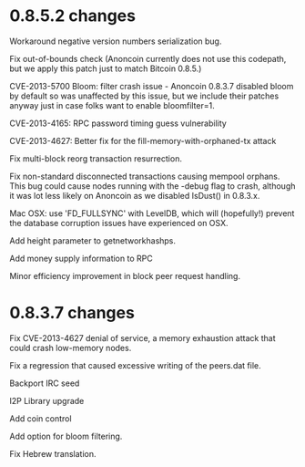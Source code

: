 0.8.5.2 changes
===============

Workaround negative version numbers serialization bug.

Fix out-of-bounds check (Anoncoin currently does not use this codepath, but we apply this
patch just to match Bitcoin 0.8.5.)

CVE-2013-5700 Bloom: filter crash issue - Anoncoin 0.8.3.7 disabled bloom by default so was 
unaffected by this issue, but we include their patches anyway just in case folks want to 
enable bloomfilter=1.

CVE-2013-4165: RPC password timing guess vulnerability

CVE-2013-4627: Better fix for the fill-memory-with-orphaned-tx attack

Fix multi-block reorg transaction resurrection.

Fix non-standard disconnected transactions causing mempool orphans.  This bug could cause 
nodes running with the -debug flag to crash, although it was lot less likely on Anoncoin 
as we disabled IsDust() in 0.8.3.x.

Mac OSX: use 'FD_FULLSYNC' with LevelDB, which will (hopefully!) prevent the database 
corruption issues have experienced on OSX.

Add height parameter to getnetworkhashps.

Add money supply information to RPC

Minor efficiency improvement in block peer request handling.

0.8.3.7 changes
===============

Fix CVE-2013-4627 denial of service, a memory exhaustion attack that could crash low-memory nodes.

Fix a regression that caused excessive writing of the peers.dat file.

Backport IRC seed

I2P Library upgrade

Add coin control

Add option for bloom filtering.

Fix Hebrew translation.
